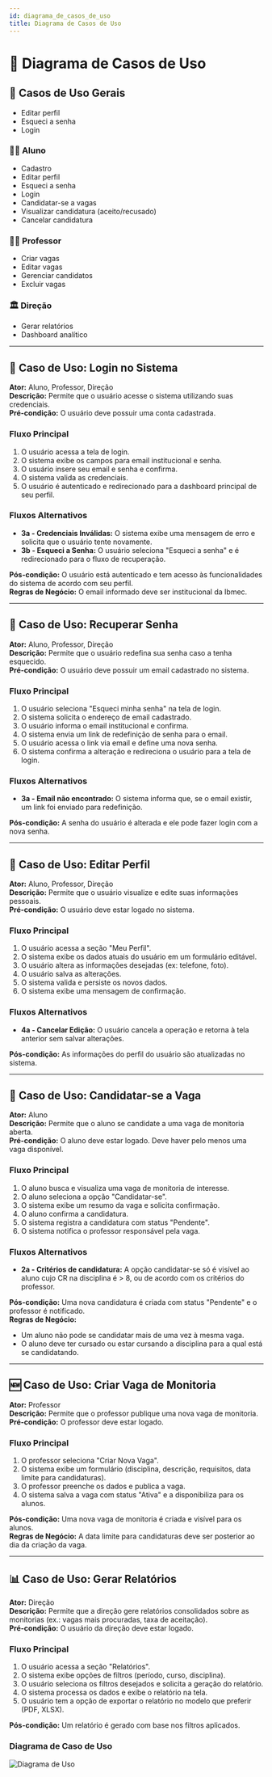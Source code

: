 ```yaml
---
id: diagrama_de_casos_de_uso
title: Diagrama de Casos de Uso
---
```


# 📌 Diagrama de Casos de Uso

## 🧩 Casos de Uso Gerais

- Editar perfil
- Esqueci a senha
- Login

### 👨‍🎓 Aluno

- Cadastro
- Editar perfil
- Esqueci a senha
- Login
- Candidatar-se a vagas
- Visualizar candidatura (aceito/recusado)
- Cancelar candidatura

### 👨‍🏫 Professor

- Criar vagas
- Editar vagas
- Gerenciar candidatos
- Excluir vagas

### 🏛️ Direção

- Gerar relatórios
- Dashboard analítico

---

## 🔐 Caso de Uso: Login no Sistema

**Ator:** Aluno, Professor, Direção  
**Descrição:** Permite que o usuário acesse o sistema utilizando suas credenciais.  
**Pré-condição:** O usuário deve possuir uma conta cadastrada.

### Fluxo Principal

1. O usuário acessa a tela de login.
2. O sistema exibe os campos para email institucional e senha.
3. O usuário insere seu email e senha e confirma.
4. O sistema valida as credenciais.
5. O usuário é autenticado e redirecionado para a dashboard principal de seu perfil.

### Fluxos Alternativos

- **3a - Credenciais Inválidas:** O sistema exibe uma mensagem de erro e solicita que o usuário tente novamente.
- **3b - Esqueci a Senha:** O usuário seleciona "Esqueci a senha" e é redirecionado para o fluxo de recuperação.

**Pós-condição:** O usuário está autenticado e tem acesso às funcionalidades do sistema de acordo com seu perfil.  
**Regras de Negócio:** O email informado deve ser institucional da Ibmec.

---

## 🔄 Caso de Uso: Recuperar Senha

**Ator:** Aluno, Professor, Direção  
**Descrição:** Permite que o usuário redefina sua senha caso a tenha esquecido.  
**Pré-condição:** O usuário deve possuir um email cadastrado no sistema.

### Fluxo Principal

1. O usuário seleciona "Esqueci minha senha" na tela de login.
2. O sistema solicita o endereço de email cadastrado.
3. O usuário informa o email institucional e confirma.
4. O sistema envia um link de redefinição de senha para o email.
5. O usuário acessa o link via email e define uma nova senha.
6. O sistema confirma a alteração e redireciona o usuário para a tela de login.

### Fluxos Alternativos

- **3a - Email não encontrado:** O sistema informa que, se o email existir, um link foi enviado para redefinição.

**Pós-condição:** A senha do usuário é alterada e ele pode fazer login com a nova senha.

---

## 📝 Caso de Uso: Editar Perfil

**Ator:** Aluno, Professor, Direção  
**Descrição:** Permite que o usuário visualize e edite suas informações pessoais.  
**Pré-condição:** O usuário deve estar logado no sistema.

### Fluxo Principal

1. O usuário acessa a seção "Meu Perfil".
2. O sistema exibe os dados atuais do usuário em um formulário editável.
3. O usuário altera as informações desejadas (ex: telefone, foto).
4. O usuário salva as alterações.
5. O sistema valida e persiste os novos dados.
6. O sistema exibe uma mensagem de confirmação.

### Fluxos Alternativos

- **4a - Cancelar Edição:** O usuário cancela a operação e retorna à tela anterior sem salvar alterações.

**Pós-condição:** As informações do perfil do usuário são atualizadas no sistema.

---

## 🎯 Caso de Uso: Candidatar-se a Vaga

**Ator:** Aluno  
**Descrição:** Permite que o aluno se candidate a uma vaga de monitoria aberta.  
**Pré-condição:** O aluno deve estar logado. Deve haver pelo menos uma vaga disponível.

### Fluxo Principal

1. O aluno busca e visualiza uma vaga de monitoria de interesse.
2. O aluno seleciona a opção "Candidatar-se".
3. O sistema exibe um resumo da vaga e solicita confirmação.
4. O aluno confirma a candidatura.
5. O sistema registra a candidatura com status "Pendente".
6. O sistema notifica o professor responsável pela vaga.

### Fluxos Alternativos

- **2a - Critérios de candidatura:** A opção candidatar-se só é visível ao aluno cujo CR na disciplina é > 8, ou de acordo com os critérios do professor.

**Pós-condição:** Uma nova candidatura é criada com status "Pendente" e o professor é notificado.  
**Regras de Negócio:**

- Um aluno não pode se candidatar mais de uma vez à mesma vaga.
- O aluno deve ter cursado ou estar cursando a disciplina para a qual está se candidatando.

---

## 🆕 Caso de Uso: Criar Vaga de Monitoria

**Ator:** Professor  
**Descrição:** Permite que o professor publique uma nova vaga de monitoria.  
**Pré-condição:** O professor deve estar logado.

### Fluxo Principal

1. O professor seleciona "Criar Nova Vaga".
2. O sistema exibe um formulário (disciplina, descrição, requisitos, data limite para candidaturas).
3. O professor preenche os dados e publica a vaga.
4. O sistema salva a vaga com status "Ativa" e a disponibiliza para os alunos.

**Pós-condição:** Uma nova vaga de monitoria é criada e visível para os alunos.  
**Regras de Negócio:** A data limite para candidaturas deve ser posterior ao dia da criação da vaga.

---

## 📊 Caso de Uso: Gerar Relatórios

**Ator:** Direção  
**Descrição:** Permite que a direção gere relatórios consolidados sobre as monitorias (ex.: vagas mais procuradas, taxa de aceitação).  
**Pré-condição:** O usuário da direção deve estar logado.

### Fluxo Principal

1. O usuário acessa a seção "Relatórios".
2. O sistema exibe opções de filtros (período, curso, disciplina).
3. O usuário seleciona os filtros desejados e solicita a geração do relatório.
4. O sistema processa os dados e exibe o relatório na tela.
5. O usuário tem a opção de exportar o relatório no modelo que preferir (PDF, XLSX).

**Pós-condição:** Um relatório é gerado com base nos filtros aplicados.

### Diagrama de Caso de Uso

![Diagrama de Uso](diagrama_de_uso.png)